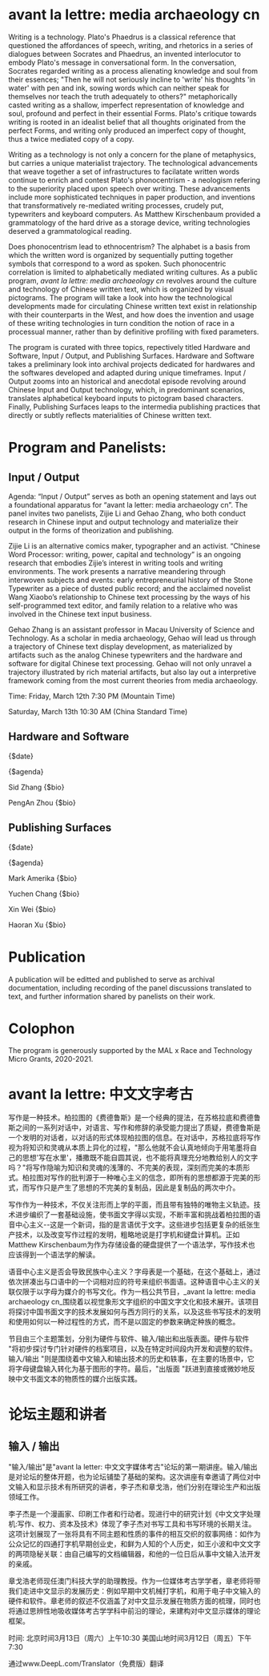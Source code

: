 # avant la lettre: media archaeology cn

Writing is a technology. Plato's Phaedrus is a classical reference that questioned the affordances of speech, writing, and rhetorics in a series of dialogues between Socrates and Phaedrus, an invented interlocutor to embody Plato's message in conversational form. In the conversation, Socrates regarded writing as a process alienating knowledge and soul from their essences; "Then he will not seriously incline to 'write' his thoughts 'in water' with pen and ink, sowing words which can neither speak for themselves nor teach the truth adequately to others?" metaphorically casted writing as a shallow, imperfect representation of knowledge and soul, profound and perfect in their essential Forms. Plato's critique towards writing is rooted in an idealist belief that all thoughts originated from the perfect Forms, and writing only produced an imperfect copy of thought, thus a twice mediated copy of a copy. 

Writing as a technology is not only a concern for the plane of metaphysics, but carries a unique materialist trajectory. The technological advancements that weave together a set of infrastructures to facilatate written words continue to enrich and contest Plato's phonocentrism - a neologism  refering to the superiority placed upon speech over writing. These advancements include more sophisticated techniques in paper production, and inventions that transformatively re-mediated writing processes, crudely put, typewriters and keyboard computers. As Matthew Kirschenbaum provided a grammatology of the hard drive as a storage device, writing technologies deserved a grammatological reading.  
	
Does phonocentrism lead to ethnocentrism? The alphabet is a basis from which the written word is organized by sequentially putting together symbols that correspond to a word as spoken. Such phonocentric correlation is limited to alphabetically mediated writing cultures. As a public program, _avant la lettre: media archaeology cn_ revolves around the culture and technology of Chinese written text, which is organized by visual pictograms. The program will take a look into how the technological developments made for circulating Chinese written text exist in relationship with their counterparts in the West, and how does the invention and usage of these writing technologies in turn condition the notion of race in a processual manner, rather than by definitive profiling with fixed parameters. 

The program is curated with three topics, repectively titled Hardware and Software, Input / Output, and Publishing Surfaces. Hardware and Software takes a preliminary look into archival projects dedicated for hardwares and the softwares developed and adapted during unique timeframes. Input / Output zooms into an historical and anecdotal episode revolving around Chinese Input and Output technology, which, in predominant scenarios, translates alphabetical keyboard inputs to pictogram based characters. Finally, Publishing Surfaces leaps to the intermedia publishing practices that directly or subtly reflects materialities of Chinese written text. 


# Program and Panelists:

## Input / Output

Agenda: 
“Input / Output” serves as both an opening statement and lays out a foundational apparatus for “avant la letter: media archaeology cn”. The panel invites two panelists, Zijie Li and Gehao Zhang, who both conduct research in Chinese input and output technology and materialize their output in the forms of theorization and publishing.

Zijie Li is an alternative comics maker, typographer and an activist. “Chinese Word Processor: writing, power, capital and technology” is an ongoing research that embodies Zijie’s interest in writing tools and writing environments. The work presents a narrative meandering through interwoven subjects and events: early entrepreneurial history of the Stone Typewriter as a piece of dusted public record; and the acclaimed novelist Wang Xiaobo’s relationship to Chinese text processing by the ways of his self-programmed text editor, and family relation to a relative who was involved in the Chinese text input business.

Gehao Zhang is an assistant professor in Macau University of Science and Technology. As a scholar in media archaeology, Gehao will lead us through a trajectory of Chinese text display development, as materialized by artifacts such as the analog Chinese typewriters and the hardware and software for digital Chinese text processing. Gehao will not only unravel a trajectory illustrated by rich material artifacts, but also lay out a interpretive framework coming from the most current theories from media archaeology.

Time: 
Friday, March 12th 7:30 PM (Mountain Time)

Saturday, March 13th 10:30 AM (China Standard Time)


## Hardware and Software
{$date}

{$agenda}

Sid Zhang {$bio}

PengAn Zhou {$bio}



## Publishing Surfaces
{$date}

{$agenda}

Mark Amerika {$bio}

Yuchen Chang {$bio}

Xin Wei {$bio}

Haoran Xu {$bio}

# Publication

A publication will be editted and published to serve as archival documentation, including recording of the panel discussions translated to text, and further information shared by panelists on their work.   

# Colophon
The program is generously supported by the MAL x Race and Technology Micro Grants, 2020-2021. 


# avant la lettre: 中文文字考古

写作是一种技术。柏拉图的《费德鲁斯》是一个经典的提法，在苏格拉底和费德鲁斯之间的一系列对话中，对语言、写作和修辞的承受能力提出了质疑，费德鲁斯是一个发明的对话者，以对话的形式体现柏拉图的信息。在对话中，苏格拉底将写作视为将知识和灵魂从本质上异化的过程，"那么他就不会认真地倾向于用笔墨将自己的思想'写在水里'，播撒既不能自圆其说，也不能将真理充分地教给别人的文字吗？"将写作隐喻为知识和灵魂的浅薄的、不完美的表现，深刻而完美的本质形式。柏拉图对写作的批判源于一种唯心主义的信念，即所有的思想都源于完美的形式，而写作只是产生了思想的不完美的复制品，因此是复制品的两次中介。

写作作为一种技术，不仅关注形而上学的平面，而且带有独特的唯物主义轨迹。技术进步编织了一套基础设施，使书面文字得以实现，不断丰富和挑战着柏拉图的语音中心主义--这是一个新词，指的是言语优于文字。这些进步包括更复杂的纸张生产技术，以及改变写作过程的发明，粗略地说是打字机和键盘计算机。正如Matthew Kirschenbaum为作为存储设备的硬盘提供了一个语法学，写作技术也应该得到一个语法学的解读。 
	
语音中心主义是否会导致民族中心主义？字母表是一个基础，在这个基础上，通过依次拼凑出与口语中的一个词相对应的符号来组织书面语。这种语音中心主义的关联仅限于以字母为媒介的书写文化。作为一档公共节目，_avant la lettre: media archaeology cn_围绕着以视觉象形文字组织的中国文字文化和技术展开。该项目将探讨中国书面文字的技术发展如何与西方同行的关系，以及这些书写技术的发明和使用如何以一种过程性的方式，而不是以固定的参数来确定种族的概念。

节目由三个主题策划，分别为硬件与软件、输入/输出和出版表面。硬件与软件 "将初步探讨专门针对硬件的档案项目，以及在特定时间段内开发和调整的软件。输入/输出 "则是围绕着中文输入和输出技术的历史和轶事，在主要的场景中，它将字母键盘输入转化为基于图形的字符。最后，"出版面 "跃进到直接或微妙地反映中文书面文本的物质性的媒介出版实践。



# 论坛主题和讲者

## 输入 / 输出

"输入/输出"是"avant la letter: 中文文字媒体考古"论坛的第一期讲座。输入/输出是对论坛的整体开题，也为论坛铺垫了基础的架构。这次讲座有幸邀请了两位对中文输入和显示技术有所研究的讲者，李子杰和章戈浩，他们分别在理论生产和出版领域工作。

李子杰是一个漫画家、印刷工作者和行动者。现进行中的研究计划《中文文字处理机:写作、权力、资本及技术》体现了李子杰对书写工具和书写环境的长期关注。这项计划展现了一张将具有不同主题和性质的事件的相互交织的叙事网络：如作为公众记忆的四通打字机早期创业史，和鲜为人知的个人历史，如王小波和中文文字的两项隐秘关联：由自己编写的文档编辑器，和他的一位日后从事中文输入法开发的亲戚。

章戈浩老师现任澳门科技大学的助理教授。作为一位媒体考古学学者，章老师将带我们走进中文显示的发展历史：例如早期中文机械打字机，和用于电子中文输入的硬件和软件。章老师的叙述不仅涵盖了对中文显示发展在物质方面的梳理，同时也将通过思辨性地吸收媒体考古学学科中前沿的理论，来建构对中文显示媒体的理论框架。


时间:
北京时间3月13日（周六）上午10:30
美国山地时间3月12日（周五）下午7:30



通过www.DeepL.com/Translator（免费版）翻译





 
